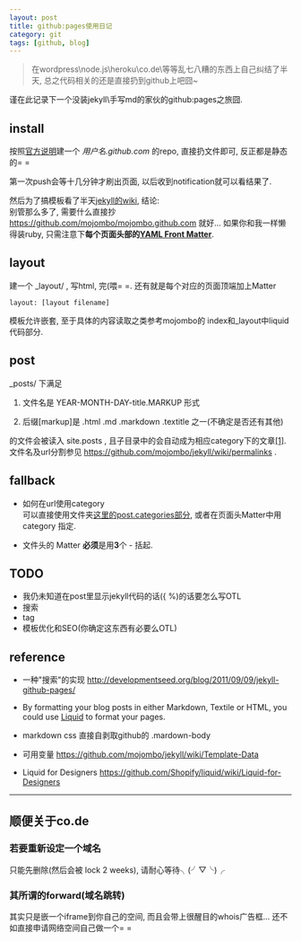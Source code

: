 ```yaml
---
layout: post
title: github:pages使用日记
category: git
tags: [github, blog]
---
```


> 在wordpress\node.js\heroku\co.de\等等乱七八糟的东西上自己纠结了半天, 总之代码相关的还是直接扔到github上吧囧~

谨在此记录下一个没装jekyll\手写md的家伙的github:pages之旅囧.

## install
按照[官方说明](http://pages.github.com/)建一个 *用户名.github.com* 的repo, 直接扔文件即可, 反正都是静态的= =

第一次push会等十几分钟才刷出页面, 以后收到notification就可以看结果了. 

然后为了搞模板看了半天[jekyll的wiki](https://github.com/mojombo/jekyll/wiki/), 结论:  
别管那么多了, 需要什么直接抄 <https://github.com/mojombo/mojombo.github.com> 就好... 如果你和我一样懒得装ruby, 只需注意下**每个页面头部的[YAML Front Matter](https://github.com/mojombo/jekyll/wiki/YAML-Front-Matter)**.


## layout
建一个 _layout/ , 写html, 完(喂= =. 还有就是每个对应的页面顶端加上Matter

	layout: [layout filename]

模板允许嵌套, 至于具体的内容读取之类参考mojombo的 index和_layout中liquid代码部分.


## post
_posts/ 下满足

1. 文件名是 YEAR-MONTH-DAY-title.MARKUP 形式

2. 后缀[markup]是 .html .md .markdown .textitle 之一(不确定是否还有其他)

的文件会被读入 site.posts , 且子目录中的会自动成为相应category下的文章[[1]](#post_category). 文件名及url分割参见 <https://github.com/mojombo/jekyll/wiki/permalinks> .


## fallback
- <a name="post_category">如何在url使用category</a>  
可以直接使用文件夹[这里的post.categories部分](ttps://github.com/mojombo/jekyll/wiki/Template-Data), 或者在页面头Matter中用 category 指定.

- 文件头的 Matter **必须**是用**3**个 - 括起.


## TODO

- 我仍未知道在post里显示jekyll代码的话({ %)的话要怎么写OTL
- 搜索
- tag
- 模板优化和SEO(你确定这东西有必要么OTL)


## reference

- 一种"搜索"的实现
<http://developmentseed.org/blog/2011/09/09/jekyll-github-pages/>

- By formatting your blog posts in either Markdown, Textile or HTML, you could use [Liquid](http://www.liquidmarkup.org/) to format your pages.

- markdown css 直接自剥取github的 .mardown-body 

- 可用变量
<https://github.com/mojombo/jekyll/wiki/Template-Data>

- Liquid for Designers
<https://github.com/Shopify/liquid/wiki/Liquid-for-Designers>

-------

## 顺便关于co.de

### 若要重新设定一个域名
只能先删除(然后会被 lock 2 weeks), 请耐心等待╮(╯▽╰)╭

### 其所谓的forward(域名跳转)
其实只是嵌一个iframe到你自己的空间, 而且会带上很醒目的whois广告框... 还不如直接申请网络空间自己做一个= =